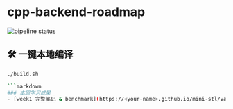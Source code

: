 # cpp-backend-roadmap

![pipeline status](https://github.com/<Fillped-726>/cpp-backend-roadmap/workflows/CI/badge.svg)

## 🛠️ 一键本地编译
```bash
./build.sh

```markdown
### 本周学习成果
- [week1 完整笔记 & benchmark](https://<your-name>.github.io/mini-stl/variant_blog.html)
